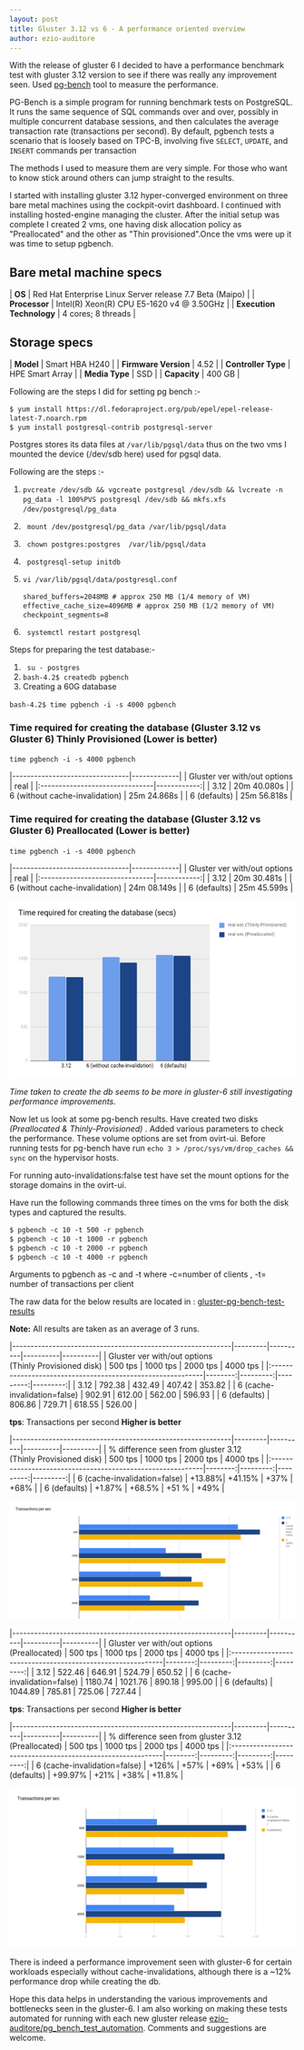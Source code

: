 ```yaml
---
layout: post
title: Gluster 3.12 vs 6 - A performance oriented overview
author: ezio-auditore 
---
```


With the release of gluster 6 I decided to have a performance benchmark test with gluster 3.12 version to see if there was really any improvement seen. Used [pg-bench](https://www.postgresql.org/docs/10/pgbench.html) tool to measure the performance. 
 
PG-Bench is a simple program for running benchmark tests on PostgreSQL. It runs the same sequence of SQL commands over and over, possibly in multiple concurrent database sessions, and then calculates the average transaction rate (transactions per second). By default, pgbench tests a scenario that is loosely based on TPC-B, involving five `SELECT`, `UPDATE`, and `INSERT` commands per transaction

The methods I used to measure them are very simple. For those who want to know stick around others can jump straight to the results.

I started with installing gluster 3.12 hyper-converged  environment on three bare metal machines using the cockpit-ovirt dashboard. I continued with installing hosted-engine managing the cluster. After the initial setup was complete I created 2 vms, one having disk allocation policy as "Preallocated" and the other as "Thin provisioned".Once the vms were up it was time to setup pgbench.

## Bare metal machine specs

| **OS**                   | Red Hat Enterprise Linux Server release 7.7 Beta (Maipo) |
| **Processor**            | Intel(R) Xeon(R) CPU E5-1620 v4 @ 3.50GHz                |
| **Execution Technology** | 4 cores; 8 threads                                       |

## Storage specs

| **Model**            | Smart HBA H240  |
| **Firmware Version** | 4.52            |
| **Controller Type**  | HPE Smart Array |
| **Media Type**       | SSD             |
| **Capacity**         | 400 GB          |

Following are the steps I did for setting pg bench :-



```
$ yum install https://dl.fedoraproject.org/pub/epel/epel-release-latest-7.noarch.rpm
$ yum install postgresql-contrib postgresql-server
```

Postgres stores its data files at `/var/lib/pgsql/data` thus on the two vms I mounted the device (/dev/sdb here) used for pgsql data. 



Following are the steps :-



1. `pvcreate /dev/sdb && vgcreate postgresql /dev/sdb && lvcreate -n pg_data -l 100%PVS postgresql /dev/sdb && mkfs.xfs /dev/postgresql/pg_data`

2. ` mount /dev/postgresql/pg_data /var/lib/pgsql/data`

3. ` chown postgres:postgres  /var/lib/pgsql/data`

4. ` postgresql-setup initdb`

5. ` vi /var/lib/pgsql/data/postgresql.conf `
   ```
   shared_buffers=2048MB # approx 250 MB (1/4 memory of VM)
   effective_cache_size=4096MB # approx 250 MB (1/2 memory of VM)
   checkpoint_segments=8
   ```
6. ` systemctl restart postgresql`

Steps for preparing the test database:-



1. ` su - postgres`
2. `bash-4.2$ createdb pgbench`
3. Creating a 60G database 

`bash-4.2$ time pgbench -i -s 4000 pgbench`

### Time required for creating the database (Gluster 3.12 vs Gluster 6) Thinly Provisioned (Lower is better)

`time pgbench -i -s 4000 pgbench`



|--------------------------------|-------------|
| Gluster ver with/out options   | real        |
|:-------------------------------|------------:|
| 3.12                           | 20m 40.080s |
| 6 (without cache-invalidation) | 25m 24.868s |
| 6 (defaults)                   | 25m 56.818s |

### Time required for creating the database (Gluster 3.12 vs Gluster 6) Preallocated (Lower is better)

`time pgbench -i -s 4000 pgbench`



|--------------------------------|-------------|
| Gluster ver with/out options   | real        |
|:-------------------------------|------------:|
| 3.12                           | 20m 30.481s |
| 6 (without cache-invalidation) | 24m 08.149s |
| 6 (defaults)                   | 25m 45.599s |




![time-required-to-create-db](images/gluster-3.12vs-6/time-required-to-create-db.png "Time required to create db")


*Time taken to create the db seems to be more in gluster-6 still investigating performance improvements.*

Now let us look at some pg-bench results. Have created two disks *(Preallocated & Thinly-Provisioned)* . Added various parameters to check the performance. These volume options are set from ovirt-ui. Before running tests for pg-bench have run
`echo 3 > /proc/sys/vm/drop_caches && sync` on the hypervisor hosts.
 

For  running auto-invalidations:false test have set the mount options for the storage domains in the ovirt-ui.

Have run the following commands three times on the vms for both the disk types and captured the results.

```
$ pgbench -c 10 -t 500 -r pgbench
$ pgbench -c 10 -t 1000 -r pgbench
$ pgbench -c 10 -t 2000 -r pgbench
$ pgbench -c 10 -t 4000 -r pgbench
```

Arguments to pgbench as -c and -t where -c=number of clients , -t= number of transactions per client

The raw data for the below results are located in : [gluster-pg-bench-test-results](https://github.com/ezio-auditore/gluster-pg-bench-test-results)

**Note:** All results are taken as an average of 3 runs.

|------------------------------------------------------------|---------|----------|----------|----------|
| Gluster ver with/out options<br/>(Thinly Provisioned disk) | 500 tps | 1000 tps | 2000 tps | 4000 tps |
|:-----------------------------------------------------------|--------:|---------:|---------:|---------:|
| 3.12                                                       | 792.38  | 432.49   | 407.42   | 353.82   |
| 6 (cache-invalidation=false)                               | 902.91  | 612.00   | 562.00   | 596.93   |
| 6 (defaults)                                               | 806.86  | 729.71   | 618.55   | 526.00   |


**tps**: Transactions per second **Higher is better**

|------------------------------------------------------------|---------|----------|----------|----------|
| % difference seen from gluster 3.12<br/>(Thinly Provisioned disk) | 500 tps | 1000 tps | 2000 tps | 4000 tps |
|:-----------------------------------------------------------|--------:|---------:|---------:|---------:|
| 6 (cache-invalidation=false)                               | +13.88%| +41.15%   | +37%     | +68%     |
| 6 (defaults)                                               | +1.87% | +68.5%    | +51 %    | +49%     |

![txn-per-sec-thinly-provisioned](images/gluster-3.12vs-6/txn-per-sec-thinly-provisioned.png "txn-per-sec-thinly-provisioned")

|------------------------------------------------------------|---------|----------|----------|----------|
| Gluster ver with/out options<br/>(Preallocated)            | 500 tps | 1000 tps | 2000 tps | 4000 tps |
|:-----------------------------------------------------------|--------:|---------:|---------:|---------:|
| 3.12                                                       | 522.46  | 646.91   | 524.79   | 650.52   |
| 6 (cache-invalidation=false)                               | 1180.74 | 1021.76  | 890.18   | 995.00   |
| 6 (defaults)                                               | 1044.89 | 785.81   | 725.06   | 727.44   |


**tps**: Transactions per second **Higher is better**

|------------------------------------------------------------|---------|----------|----------|----------|
| % difference seen from gluster 3.12<br/>(Preallocated)            | 500 tps | 1000 tps | 2000 tps | 4000 tps |
|:-----------------------------------------------------------|--------:|---------:|---------:|---------:|
| 6 (cache-invalidation=false)                               | +126%   | +57%     | +69%     | +53%     |
| 6 (defaults)                                               | +99.97% | +21%     | +38%     | +11.8%   |

![txn-per-sec-preallocated.png](images/gluster-3.12vs-6/txn-per-sec-preallocated.png "txn-per-sec-preallocated")

There is indeed a performance improvement seen with gluster-6 for certain workloads especially without cache-invalidations, although there is a ~12% performance drop while creating the db.




Hope this data helps in understanding the various improvements and bottlenecks seen in the gluster-6. I am also working on making these tests automated for running  with each new gluster release [ezio-auditore/pg_bench_test_automation](https://github.com/ezio-auditore/pg_bench_test_automation). Comments and suggestions are welcome.
